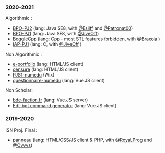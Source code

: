 
### 2020-2021

Algorithmic :
* [BPO-PJ2](https://github.com/Esilff/BPO-PJ2) (lang: Java SE8, with [@Esilff](https://github.com/Esilff) and [@Patronat00](https://github.com/Patronat00))
* [BPO-PJ1](https://github.com/LoganTann/BPO-PJ1) (lang: Java SE8, with [@JiveOff](https://github.com/JiveOff))
* [BoggleCpp](https://github.com/Braxoia/BoggleCpp) (lang: Cpp - most STL features forbidden, with [@Braxoia](https://github.com/Braxoia) )
* [IAP-PJ1](https://github.com/LoganTann/IAP-PJ1) (lang: C, with [@JiveOff](https://github.com/JiveOff) )

Non Algorithmic : 
* [e-portfolio](https://github.com/LoganTann/e-portfolio) (lang: HTML/JS client)
* [censure](https://github.com/LoganTann/censure) (lang: HTML/JS client)
* [PJS1-numedu](https://numedu.wixsite.com/site) (Wix)
* [questionnaire-numedu](https://github.com/LoganTann/LoganTann.github.io/tree/master/questionnaire-numedu) (lang: Vue.JS client)

Non Scholar:
* [bde-faction.fr](https://github.com/LoganTann/bde-faction.fr) (lang: Vue.JS server)
* [Edt-bot command generator](https://logantann.github.io/perso/EDT_bot.html#config) (lang: Vue.JS client)

### 2019-2020

ISN Proj. Final : 
* [panneau](https://github.com/LoganTann/panneau) (lang: HTML/CSS/JS client & PHP, with [@RoyaLProg](https://github.com/RoyaLProg) and [@Ovvvs](https://github.com/Ovvvs))
